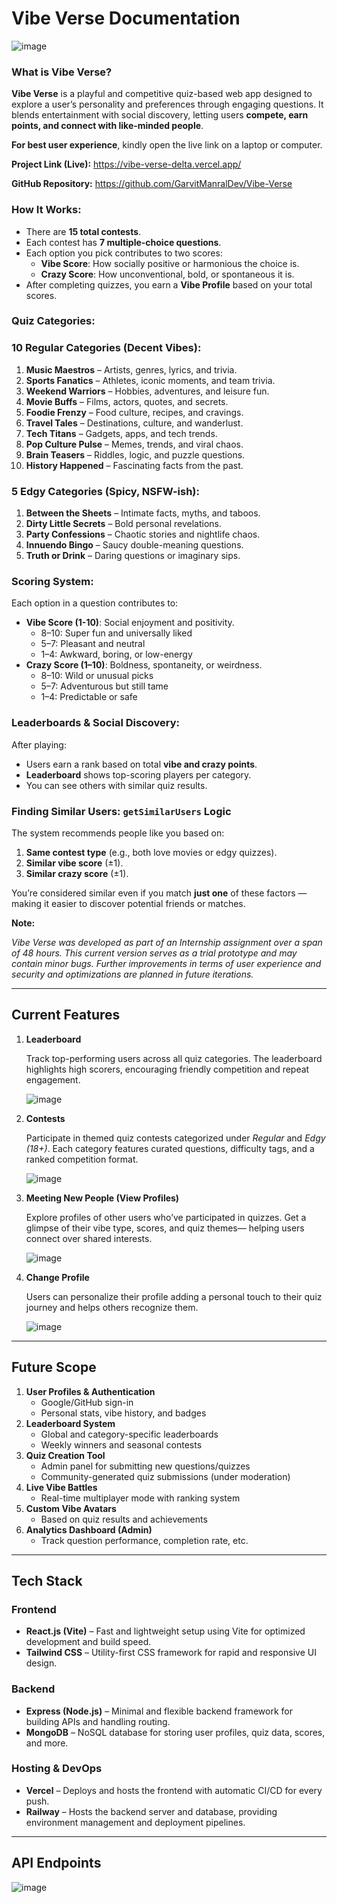 # Vibe Verse Documentation

![image](https://github.com/user-attachments/assets/9487a63b-623a-4502-838e-66398dd46b86)


### **What is Vibe Verse?**

**Vibe Verse** is a playful and competitive quiz-based web app designed to explore a user’s personality and preferences through engaging questions. It blends entertainment with social discovery, letting users **compete, earn points, and connect with like-minded people**.

**For best user experience**, kindly open the live link on a laptop or computer.

**Project Link (Live):** https://vibe-verse-delta.vercel.app/

**GitHub Repository:** https://github.com/GarvitManralDev/Vibe-Verse

### **How It Works:**

- There are **15 total contests**.
- Each contest has **7 multiple-choice questions**.
- Each option you pick contributes to two scores:
    - **Vibe Score**: How socially positive or harmonious the choice is.
    - **Crazy Score**: How unconventional, bold, or spontaneous it is.
- After completing quizzes, you earn a **Vibe Profile** based on your total scores.

### **Quiz Categories:**

### **10 Regular Categories (Decent Vibes):**

1. **Music Maestros** – Artists, genres, lyrics, and trivia.
2. **Sports Fanatics** – Athletes, iconic moments, and team trivia.
3. **Weekend Warriors** – Hobbies, adventures, and leisure fun.
4. **Movie Buffs** – Films, actors, quotes, and secrets.
5. **Foodie Frenzy** – Food culture, recipes, and cravings.
6. **Travel Tales** – Destinations, culture, and wanderlust.
7. **Tech Titans** – Gadgets, apps, and tech trends.
8. **Pop Culture Pulse** – Memes, trends, and viral chaos.
9. **Brain Teasers** – Riddles, logic, and puzzle questions.
10. **History Happened** – Fascinating facts from the past.

### **5 Edgy Categories (Spicy, NSFW-ish):**

1. **Between the Sheets** – Intimate facts, myths, and taboos.
2. **Dirty Little Secrets** – Bold personal revelations.
3. **Party Confessions** – Chaotic stories and nightlife chaos.
4. **Innuendo Bingo** – Saucy double-meaning questions.
5. **Truth or Drink** – Daring questions or imaginary sips.

### **Scoring System:**

Each option in a question contributes to:

- **Vibe Score (1-10)**: Social enjoyment and positivity.
    - 8–10: Super fun and universally liked
    - 5–7: Pleasant and neutral
    - 1–4: Awkward, boring, or low-energy
- **Crazy Score (1–10)**: Boldness, spontaneity, or weirdness.
    - 8–10: Wild or unusual picks
    - 5–7: Adventurous but still tame
    - 1–4: Predictable or safe
    

### **Leaderboards & Social Discovery:**

After playing:

- Users earn a rank based on total **vibe and crazy points**.
- **Leaderboard** shows top-scoring players per category.
- You can see others with similar quiz results.

### **Finding Similar Users: `getSimilarUsers` Logic**

The system recommends people like you based on:

1. **Same contest type** (e.g., both love movies or edgy quizzes).
2. **Similar vibe score** (±1).
3. **Similar crazy score** (±1).

You’re considered similar even if you match **just one** of these factors — making it easier to discover potential friends or matches.

**Note:**

*Vibe Verse was developed as part of an Internship assignment over a span of 48 hours. This current version serves as a trial prototype and may contain minor bugs. Further improvements in terms of user experience and security and optimizations are planned in future iterations.*

---

## Current Features

1. **Leaderboard**
    
    Track top-performing users across all quiz categories. The leaderboard highlights high scorers, encouraging friendly competition and repeat engagement.
    
    ![image](https://github.com/user-attachments/assets/2105d3d7-46f8-49ea-b00b-ba55dc03f32e)

    
2. **Contests**
    
    Participate in themed quiz contests categorized under *Regular* and *Edgy (18+)*. Each category features curated questions, difficulty tags, and a ranked competition format.
    
   ![image](https://github.com/user-attachments/assets/577f405f-3892-4c45-93de-37131a134fb4)

    
3. **Meeting New People (View Profiles)**
    
    Explore profiles of other users who’ve participated in quizzes. Get a glimpse of their vibe type, scores, and quiz themes— helping users connect over shared interests.
    
   ![image](https://github.com/user-attachments/assets/7725f8bd-cc0b-44ed-8e22-e09bf823f110)

    
4. **Change Profile**
    
    Users can personalize their profile adding a personal touch to their quiz journey and helps others recognize them.
    
   ![image](https://github.com/user-attachments/assets/fe6bdf66-498c-4897-8d93-d5dc07247024)

    

---

## Future Scope

1. **User Profiles & Authentication**
    - Google/GitHub sign-in
    - Personal stats, vibe history, and badges
2. **Leaderboard System**
    - Global and category-specific leaderboards
    - Weekly winners and seasonal contests
3. **Quiz Creation Tool**
    - Admin panel for submitting new questions/quizzes
    - Community-generated quiz submissions (under moderation)
4. **Live Vibe Battles**
    - Real-time multiplayer mode with ranking system
5. **Custom Vibe Avatars**
    - Based on quiz results and achievements
6. **Analytics Dashboard (Admin)**
    - Track question performance, completion rate, etc.

---

## Tech Stack

### Frontend

- **React.js (Vite)** – Fast and lightweight setup using Vite for optimized development and build speed.
- **Tailwind CSS** – Utility-first CSS framework for rapid and responsive UI design.

### Backend

- **Express (Node.js)** – Minimal and flexible backend framework for building APIs and handling routing.
- **MongoDB** – NoSQL database for storing user profiles, quiz data, scores, and more.

### Hosting & DevOps

- **Vercel** – Deploys and hosts the frontend with automatic CI/CD for every push.
- **Railway** – Hosts the backend server and database, providing environment management and deployment pipelines.

---

## API Endpoints
![image](https://github.com/user-attachments/assets/ae5fb808-27f7-42ff-83fa-d564a730f767)
